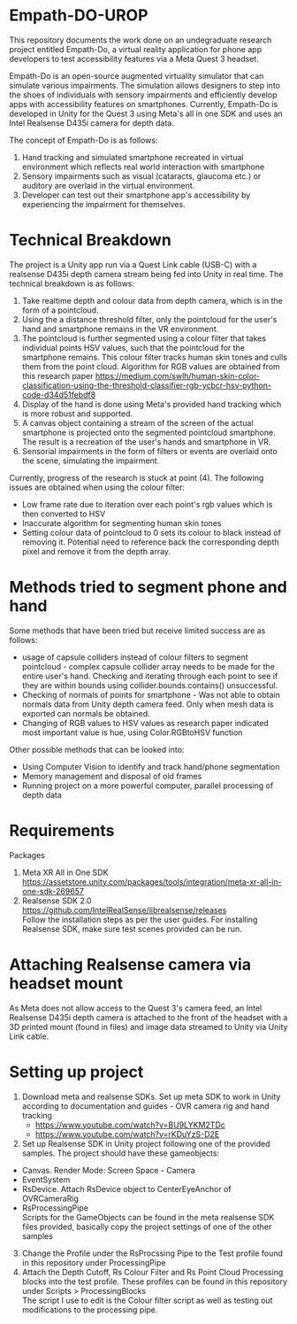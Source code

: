 # Empath-DO-UROP
This repository documents the work done on an undegraduate research project entitled Empath-Do, a virtual reality application for phone app developers to test accessibility features via a Meta Quest 3 headset. 

Empath-Do is an open-source augmented virtuality simulator that can simulate various impairments. The simulation allows designers to step into the shoes of individuals with sensory impairments and efficiently develop apps with accessibility features on smartphones. Currently, Empath-Do is developed in Unity for the Quest 3 using Meta's all in one SDK and uses an Intel Realsense D435i camera for depth data.  

The concept of Empath-Do is as follows:  
1. Hand tracking and simulated smartphone recreated in virtual environment which reflects real world interaction with smartphone
2. Sensory impairments such as visual (cataracts, glaucoma etc.) or auditory are overlaid in the virtual environment.
3. Developer can test out their smartphone app's accessibility by experiencing the impairment for themselves.

# Technical Breakdown
The project is a Unity app run via a Quest Link cable (USB-C) with a realsense D435i depth camera stream being fed into Unity in real time. The technical breakdown is as follows:  
1. Take realtime depth and colour data from depth camera, which is in the form of a pointcloud.
2. Using the a distance threshold filter, only the pointcloud for the user's hand and smartphone remains in the VR environment.
3. The pointcloud is further segmented using a colour filter that takes individual points HSV values, such that the pointcloud for the smartphone remains. This colour filter tracks human skin tones and culls them from the point cloud. Algorithm for RGB values are obtained from this research paper https://medium.com/swlh/human-skin-color-classification-using-the-threshold-classifier-rgb-ycbcr-hsv-python-code-d34d51febdf8
4. Display of the hand is done using Meta's provided hand tracking which is more robust and supported.
5. A canvas object containing a stream of the screen of the actual smartphone is projected onto the segmented pointcloud smartphone. The result is a recreation of the user's hands and smartphone in VR.
6. Sensorial impairments in the form of filters or events are overlaid onto the scene, simulating the impairment.
   
Currently, progress of the research is stuck at point (4). The following issues are obtained when using the colour filter:
- Low frame rate due to iteration over each point's rgb values which is then converted to HSV
- Inaccurate algorithm for segmenting human skin tones
- Setting colour data of pointcloud to 0 sets its colour to black instead of removing it. Potential need to reference back the corresponding depth pixel and remove it from the depth array.

# Methods tried to segment phone and hand
Some methods that have been tried but receive limited success are as follows:
- usage of capsule colliders instead of colour filters to segment pointcloud - complex capsule collider array needs to be made for the entire user's hand. Checking and iterating through each point to see if they are within bounds using collider.bounds.contains() unsuccessful.
- Checking of normals of points for smartphone - Was not able to obtain normals data from Unity depth camera feed. Only when mesh data is exported can normals be obtained.
- Changing of RGB values to HSV values as research paper indicated most important value is hue, using Color.RGBtoHSV function
  
Other possible methods that can be looked into: 
- Using Computer Vision to identify and track hand/phone segmentation
- Memory management and disposal of old frames
- Running project on a more powerful computer, parallel processing of depth data


# Requirements
Packages 
1. Meta XR All in One SDK https://assetstore.unity.com/packages/tools/integration/meta-xr-all-in-one-sdk-269657
2. Realsense SDK 2.0 https://github.com/IntelRealSense/librealsense/releases  
Follow the installation steps as per the user guides. For installing Realsense SDK, make sure test scenes provided can be run.  

# Attaching Realsense camera via headset mount   
As Meta does not allow access to the Quest 3's camera feed, an Intel Realsense D435i depth camera is attached to the front of the headset with a 3D printed mount (found in files) and image data streamed to Unity via Unity Link cable.   

# Setting up project
1. Download meta and realsense SDKs. Set up meta SDK to work in Unity according to documentation and guides - OVR camera rig and  hand tracking
   - https://www.youtube.com/watch?v=BU9LYKM2TDc
   - https://www.youtube.com/watch?v=rKDuYzS-D2E
2. Set up Realsense SDK in Unity project following one of the provided samples. The project should have these gameobjects:
  - Canvas. Render Mode: Screen Space - Camera
  - EventSystem
  - RsDevice. Attach RsDevice object to CenterEyeAnchor of OVRCameraRig
  - RsProcessingPipe  
Scripts for the GameObjects can be found in the meta realsense SDK files provided, basically copy the project settings of one of the other samples
3. Change the Profile under the RsProcssing Pipe to the Test profile found in this repository under ProcessingPipe
4. Attach the Depth Cutoff, Rs Colour Filter and Rs Point Cloud Processing blocks into the test profile. These profiles can be found in this repository under Scripts > ProcessingBlocks  
The script I use to edit is the Colour filter script as well as testing out modifications to the processing pipe.  
